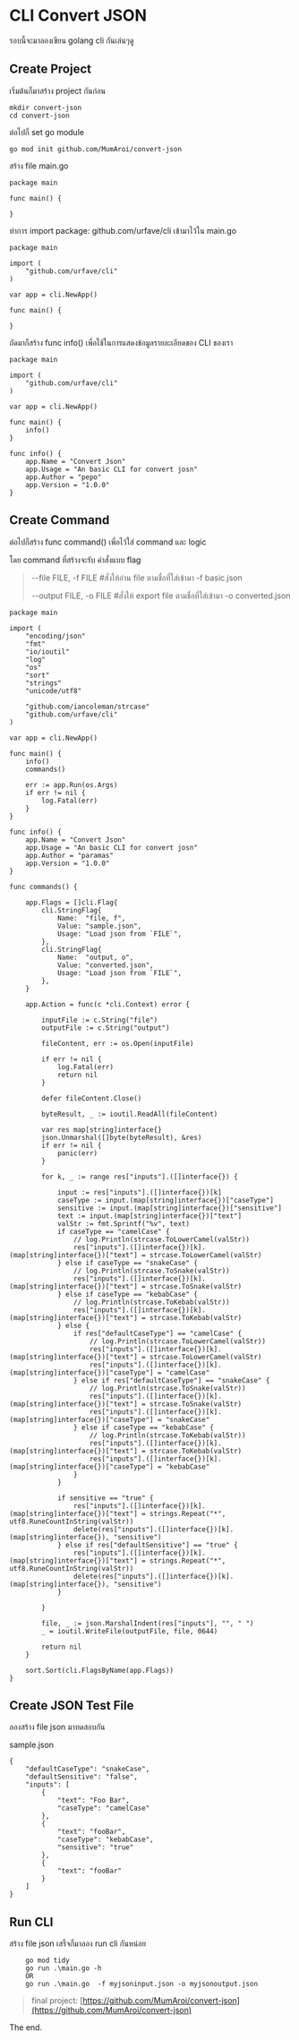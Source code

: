 # CLI Convert JSON

รอบนี้จะมาลองเขียน golang cli  กันเล่นๆดู

## Create Project

เริ่มต้นก็มาสร้าง project กันก่อน

```
mkdir convert-json
cd convert-json
```

ต่อไปก็ set  go module

```
go mod init github.com/MumAroi/convert-json
```

สร้าง file main.go

```
package main

func main() {

}
```

ทำการ import  package: github.com/urfave/cli เข้ามาไว้ใน main.go

```
package main

import (
	"github.com/urfave/cli"
)

var app = cli.NewApp()

func main() {

}
```

ถัดมาก็สร้าง func info() เพี่อใช้ในการแสดงข้อมูลรายละเอียดของ CLI ของเรา

```
package main

import (
	"github.com/urfave/cli"
)

var app = cli.NewApp()

func main() {
	info()
}

func info() {
	app.Name = "Convert Json"
	app.Usage = "An basic CLI for convert josn"
	app.Author = "pepo"
	app.Version = "1.0.0"
}
```

## Create Command

ต่อไปก็สร้าง func command() เพี่อไว้ใส่ command  และ logic&#x20;

โดย command ที่สร้างจะรับ คำสั่งแบบ flag&#x20;

> \--file FILE, -f FILE  #สั่งให้อ่าน file ตามชื่อที่ใส่เข้ามา  -f basic.json
>
> \--output FILE, -o FILE   #สั่งให้ export file ตามชื่อที่ใส่เข้ามา  -o converted.json

```
package main

import (
	"encoding/json"
	"fmt"
	"io/ioutil"
	"log"
	"os"
	"sort"
	"strings"
	"unicode/utf8"

	"github.com/iancoleman/strcase"
	"github.com/urfave/cli"
)

var app = cli.NewApp()

func main() {
	info()
	commands()

	err := app.Run(os.Args)
	if err != nil {
		log.Fatal(err)
	}
}

func info() {
	app.Name = "Convert Json"
	app.Usage = "An basic CLI for convert josn"
	app.Author = "paramas"
	app.Version = "1.0.0"
}

func commands() {

	app.Flags = []cli.Flag{
		cli.StringFlag{
			Name:  "file, f",
			Value: "sample.json",
			Usage: "Load json from `FILE`",
		},
		cli.StringFlag{
			Name:  "output, o",
			Value: "converted.json",
			Usage: "Load json from `FILE`",
		},
	}

	app.Action = func(c *cli.Context) error {

		inputFile := c.String("file")
		outputFile := c.String("output")

		fileContent, err := os.Open(inputFile)

		if err != nil {
			log.Fatal(err)
			return nil
		}

		defer fileContent.Close()

		byteResult, _ := ioutil.ReadAll(fileContent)

		var res map[string]interface{}
		json.Unmarshal([]byte(byteResult), &res)
		if err != nil {
			panic(err)
		}

		for k, _ := range res["inputs"].([]interface{}) {

			input := res["inputs"].([]interface{})[k]
			caseType := input.(map[string]interface{})["caseType"]
			sensitive := input.(map[string]interface{})["sensitive"]
			text := input.(map[string]interface{})["text"]
			valStr := fmt.Sprintf("%v", text)
			if caseType == "camelCase" {
				// log.Println(strcase.ToLowerCamel(valStr))
				res["inputs"].([]interface{})[k].(map[string]interface{})["text"] = strcase.ToLowerCamel(valStr)
			} else if caseType == "snakeCase" {
				// log.Println(strcase.ToSnake(valStr))
				res["inputs"].([]interface{})[k].(map[string]interface{})["text"] = strcase.ToSnake(valStr)
			} else if caseType == "kebabCase" {
				// log.Println(strcase.ToKebab(valStr))
				res["inputs"].([]interface{})[k].(map[string]interface{})["text"] = strcase.ToKebab(valStr)
			} else {
				if res["defaultCaseType"] == "camelCase" {
					// log.Println(strcase.ToLowerCamel(valStr))
					res["inputs"].([]interface{})[k].(map[string]interface{})["text"] = strcase.ToLowerCamel(valStr)
					res["inputs"].([]interface{})[k].(map[string]interface{})["caseType"] = "camelCase"
				} else if res["defaultCaseType"] == "snakeCase" {
					// log.Println(strcase.ToSnake(valStr))
					res["inputs"].([]interface{})[k].(map[string]interface{})["text"] = strcase.ToSnake(valStr)
					res["inputs"].([]interface{})[k].(map[string]interface{})["caseType"] = "snakeCase"
				} else if caseType == "kebabCase" {
					// log.Println(strcase.ToKebab(valStr))
					res["inputs"].([]interface{})[k].(map[string]interface{})["text"] = strcase.ToKebab(valStr)
					res["inputs"].([]interface{})[k].(map[string]interface{})["caseType"] = "kebabCase"
				}
			}

			if sensitive == "true" {
				res["inputs"].([]interface{})[k].(map[string]interface{})["text"] = strings.Repeat("*", utf8.RuneCountInString(valStr))
				delete(res["inputs"].([]interface{})[k].(map[string]interface{}), "sensitive")
			} else if res["defaultSensitive"] == "true" {
				res["inputs"].([]interface{})[k].(map[string]interface{})["text"] = strings.Repeat("*", utf8.RuneCountInString(valStr))
				delete(res["inputs"].([]interface{})[k].(map[string]interface{}), "sensitive")
			}

		}

		file, _ := json.MarshalIndent(res["inputs"], "", " ")
		_ = ioutil.WriteFile(outputFile, file, 0644)

		return nil
	}

	sort.Sort(cli.FlagsByName(app.Flags))
}
```

## Create JSON Test File

ลองสร้าง file json มาทดสอบกัน

sample.json

```
{
    "defaultCaseType": "snakeCase", 
    "defaultSensitive": "false",
    "inputs": [
        {
            "text": "Foo Bar",
            "caseType": "camelCase"
        },
        {
            "text": "fooBar",
            "caseType": "kebabCase",
            "sensitive": "true"
        },
        {
            "text": "fooBar"
        }
    ]
}
```

## Run CLI

สร้าง file json เสร็จก็มาลอง run cli กันหน่อย

```
    go mod tidy
    go run .\main.go -h
    OR
    go run .\main.go  -f myjsoninput.json -o myjsonoutput.json
```

> final project:  [https://github.com/MumAroi/convert-json](https://github.com/MumAroi/convert-json)

The end.
